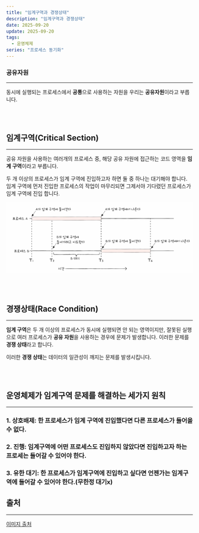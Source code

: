 ```yaml
---
title: "임계구역과 경쟁상태"
description: "임계구역과 경쟁상태"
date: 2025-09-20
update: 2025-09-20
tags:
  - 운영체제
series: "프로세스 동기화"
---
```


### 공유자원

---

동시에 실행되는 프로세스에서 **공통**으로 사용하는 자원을 우리는 **공유자원**이라고 부릅니다.

<br>
<br>

## 임계구역(Critical Section)

---

공유 자원을 사용하는 여러개의 프로세스 중, 해당 공유 자원에 접근하는 코드 영역을 **임계 구역**이라고 부릅니다.

두 개 이상의 프로세스가 임계 구역에 진입하고자 하면 둘 중 하나는 대기해야 합니다. 임계 구역에 먼저 진입한 프로세스의
작업이 마무리되면 그제서야 기다렸던 프로세스가 임계 구역에 진입 합니다.

![img.png](critical_section.png)


<br>
<br>

## 경쟁상태(Race Condition)

---

**임계 구역**은 두 개 이상의 프로세스가 동시에 실행되면 안 되는 영역이지만, 잘못된 실행으로 여러 프로세스가
**공유 자원**을 사용하는 경우에 문제가 발생합니다.
이러한 문제를 **경쟁 상태**라고 합니다.

이러한 **경쟁 상태**는 데이터의 일관성이 깨지는 문제를 발생시킵니다.

<br>
<br>

## 운영체제가 임계구역 문제를 해결하는 세가지 원칙

---

### 1. 상호배제: 한 프로세스가 임계 구역에 진입했다면 다른 프로세스가 들어올 수 없다.
### 2. 진행: 임계구역에 어떤 프로세스도 진입하지 않았다면 진입하고자 하는 프로세는 들어갈 수 있어야 한다.
### 3. 유한 대기: 한 프로세스가 임계구역에 진입하고 싶다면 언젠가는 임계구역에 들어갈 수 있어야 한다.(무한정 대기x)

## 출처

---

[이미지 출처](https://www.inflearn.com/course/%ED%98%BC%EC%9E%90-%EA%B3%B5%EB%B6%80%ED%95%98%EB%8A%94-%EC%BB%B4%ED%93%A8%ED%84%B0%EA%B5%AC%EC%A1%B0-%EC%9A%B4%EC%98%81%EC%B2%B4%EC%A0%9C/dashboard)
